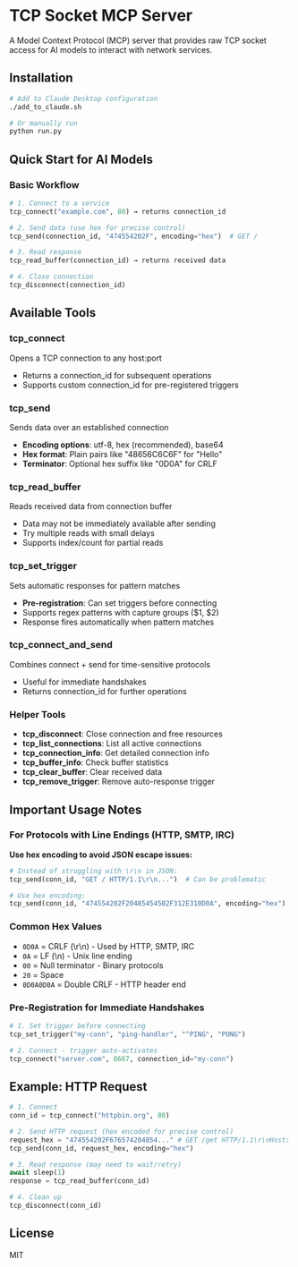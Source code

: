 # TCP Socket MCP Server

A Model Context Protocol (MCP) server that provides raw TCP socket access for AI models to interact with network services.

## Installation

```bash
# Add to Claude Desktop configuration
./add_to_claude.sh

# Or manually run
python run.py
```

## Quick Start for AI Models

### Basic Workflow

```python
# 1. Connect to a service
tcp_connect("example.com", 80) → returns connection_id

# 2. Send data (use hex for precise control)
tcp_send(connection_id, "474554202F", encoding="hex")  # GET /

# 3. Read response
tcp_read_buffer(connection_id) → returns received data

# 4. Close connection
tcp_disconnect(connection_id)
```

## Available Tools

### tcp_connect
Opens a TCP connection to any host:port
- Returns a connection_id for subsequent operations
- Supports custom connection_id for pre-registered triggers

### tcp_send  
Sends data over an established connection
- **Encoding options**: utf-8, hex (recommended), base64
- **Hex format**: Plain pairs like "48656C6C6F" for "Hello"
- **Terminator**: Optional hex suffix like "0D0A" for CRLF

### tcp_read_buffer
Reads received data from connection buffer
- Data may not be immediately available after sending
- Try multiple reads with small delays
- Supports index/count for partial reads

### tcp_set_trigger
Sets automatic responses for pattern matches
- **Pre-registration**: Can set triggers before connecting
- Supports regex patterns with capture groups ($1, $2)
- Response fires automatically when pattern matches

### tcp_connect_and_send
Combines connect + send for time-sensitive protocols
- Useful for immediate handshakes
- Returns connection_id for further operations

### Helper Tools
- **tcp_disconnect**: Close connection and free resources
- **tcp_list_connections**: List all active connections
- **tcp_connection_info**: Get detailed connection info
- **tcp_buffer_info**: Check buffer statistics
- **tcp_clear_buffer**: Clear received data
- **tcp_remove_trigger**: Remove auto-response trigger

## Important Usage Notes

### For Protocols with Line Endings (HTTP, SMTP, IRC)
**Use hex encoding to avoid JSON escape issues:**
```python
# Instead of struggling with \r\n in JSON:
tcp_send(conn_id, "GET / HTTP/1.1\r\n...")  # Can be problematic

# Use hex encoding:
tcp_send(conn_id, "474554202F20485454502F312E310D0A", encoding="hex")
```

### Common Hex Values
- `0D0A` = CRLF (\r\n) - Used by HTTP, SMTP, IRC
- `0A` = LF (\n) - Unix line ending  
- `00` = Null terminator - Binary protocols
- `20` = Space
- `0D0A0D0A` = Double CRLF - HTTP header end

### Pre-Registration for Immediate Handshakes
```python
# 1. Set trigger before connecting
tcp_set_trigger("my-conn", "ping-handler", "^PING", "PONG")

# 2. Connect - trigger auto-activates
tcp_connect("server.com", 6667, connection_id="my-conn")
```

## Example: HTTP Request

```python
# 1. Connect
conn_id = tcp_connect("httpbin.org", 80)

# 2. Send HTTP request (hex encoded for precise control)
request_hex = "474554202F676574204854..." # GET /get HTTP/1.1\r\nHost: httpbin.org\r\n\r\n
tcp_send(conn_id, request_hex, encoding="hex")

# 3. Read response (may need to wait/retry)
await sleep(1)
response = tcp_read_buffer(conn_id)

# 4. Clean up
tcp_disconnect(conn_id)
```

## License

MIT